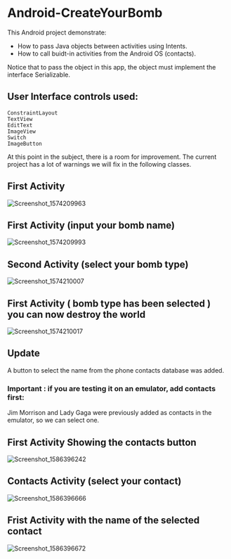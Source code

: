 # Android-CreateYourBomb
This Android project demonstrate: 
* How to pass Java objects between activities using Intents.
* How to call buidt-in activities from the Android OS (contacts).

Notice that to pass the object in this app, the object must implement the interface Serializable.

## User Interface controls used:
    ConstraintLayout
    TextView
    EditText
    ImageView
    Switch
    ImageButton

At this point in the subject, there is a room for improvement. The current project has a lot of warnings we will fix in the following classes.

## First Activity
![Screenshot_1574209963](https://user-images.githubusercontent.com/4823319/69225474-9770a100-0bd2-11ea-908f-557b69188cad.png)

## First Activity (input your bomb name)
![Screenshot_1574209993](https://user-images.githubusercontent.com/4823319/69225475-9770a100-0bd2-11ea-9dc2-d053a7e7c253.png)

## Second Activity (select your bomb type)
![Screenshot_1574210007](https://user-images.githubusercontent.com/4823319/69225477-9770a100-0bd2-11ea-8b7f-5aaf804c3efc.png)

## First Activity ( bomb type has been selected ) you can now destroy the world
![Screenshot_1574210017](https://user-images.githubusercontent.com/4823319/69225479-98093780-0bd2-11ea-9bd7-f3cca6be2353.png)

## Update
A button to select the name from the phone contacts database was added.
### Important : if you are testing it on an emulator, add contacts first:
Jim Morrison and Lady Gaga were previously added as contacts in the emulator, so we can select one.

## First Activity Showing the contacts button
![Screenshot_1586396242](https://user-images.githubusercontent.com/4823319/78849373-ac51b200-7a57-11ea-9d79-1cc56991ee2b.png)

## Contacts Activity (select your contact)
![Screenshot_1586396666](https://user-images.githubusercontent.com/4823319/78849378-afe53900-7a57-11ea-9901-65f57717f447.png)

## Frist Activity with the name of the selected contact
![Screenshot_1586396672](https://user-images.githubusercontent.com/4823319/78849390-b4a9ed00-7a57-11ea-88ec-893a22b9ac75.png)

